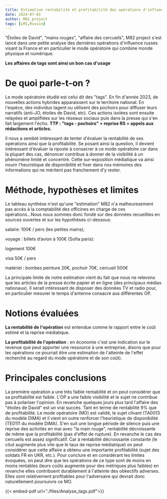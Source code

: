 ```yaml
---
title: Estimation rentabilité et profitabilité des opérations d'influence russes
date: 2024-07-01
author: M82_project
tags: [LMI,Russie]
---
```


"Étoiles de David", "mains rouges", "affaire des cercueils", M82 project s'est lancé dans une petite analyse des dernières opérations d'influence russes visant la France et en particulier le mode opératoire qui combine monde physique et numérique. 

**Les affaires de tags sont ainsi un bon cas d'usage**

# De quoi parle-t-on ?
  
Le mode opératoire étudié est celui dit des "tags". En fin d'année 2023, de nouvelles actions hybrides apparaissent sur le territoire national. En l'espèce, des individus tagent ou utilisent des pochoirs pour diffuser leurs narratifs (anti-JO, étoiles de David, etc). Ces actions isolées sont ensuite relayées et amplifiées sur les réseaux sociaux puis dans la presse qui s'en fait largement l'écho. 
**TTP : "tags - pochoirs" + reprise RS + appels aux rédactions et articles.**

Il nous a semblé intéressant de tenter d'évaluer la rentabilité de ses opérations ainsi que la profitabilité. Se posant ainsi la question, il devient intéressant d'évaluer la riposte à consacrer à ce mode opératoire car dans la plupart des cas, dénoncer contribue à donner de la visibilité à un phénomène limité et concentré. Cette sur-exposition médiatique va ainsi nourir l'heuristique de disponibilité et fixer dans nos mémoires des informations qui ne méritent pas franchement d'y rester.

# Méthode, hypothèses et limites

Le tableau synthèse n'est qu'une "estimation" M82 n'a malheuresement pas accès à la comptabilité des officines en charge de ces opérations...Nous nous sommes donc fondé sur des données recueillies en sources ouvertes et sur les hypothèses ci-dessous:

salaire:  100€ / pers (les petites mains);

voyage : billets d’avion à 100€ (Sofia paris):

logement 100€

visa 50€ / pers

matériel : bombes peinture 20€, pochoir 70€, cercueil 500€

La principale limite de notre estimation vient du fait que nous ne relevons que les articles de la presse écrite papier et en ligne (des principaux médias nationaux). Il serait intéressant de disposer des données TV et radio pour, en particulier mesurer le temps d'antenne consacré aus différentes OP.

# Notions évaluées 

**La rentabilité de l'opération** est entendue comme le rapport entre le coût estimé et la reprise médiatique.

**La profitabilité de l'opération** : en économie c'est une indication sur le revenue que peut apporter une ressource à une entreprise, disons que pour les opérations ce pourrait être une estimation de l'atteinte de l'effet recherché au regard du mode opératoire et de son coût).

# Principales conclusions
La première opération a une très faible rentabilité et on peut considérer que sa profitabilité est faible. L'OP a une faible visibilité et le sujet ne contribue pas à polariser l'opinion. En revanche quelques jours plus tard l'affaire des "étoiles de David" est un vrai succès. Tant en terme de rentabilité 9% que de profitabilité. Le mode opératoire (MO) est validé, le sujet clivant (TA0013 du modèle DIMA) et il vient en outre renforcer l'heuristique de disponibilité (TE0111 du modèle DIMA). S'en suit une longue période de silence puis une reprise des activités en mai avec "la main rouge", rentabilité décroissante de même que la profitabilité (pas d'effet de rupture). En revanche le cas des cercueils est assez significatif. Car à rentabilité décroissante constante (le côut augmente plus vite que le taux de reprise médiatique) on peut considérer que cette affaire a obtenu une importante profitabilité (sujet des soldats FR en UKR, etc.). Pour conclure et en considérant les limites évoquées, on peut dire que les opérations de ce type sont de moins en moins rentables (leurs coûts augmente pour des métriques plus faibles) en revanche elles contribuent durablement à l'atteinte des obkectifs adverses. Elles sont relativement profitables pour l'adversaire qui devrait donc naturellement poursuivre ce MO.

{{< embed-pdf url="./files/Analyse_tags.pdf">}}
